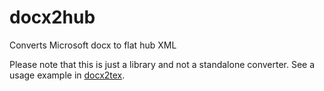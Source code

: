 # docx2hub
Converts Microsoft docx to flat hub XML

Please note that this is just a library and not a standalone converter. See a usage example in [docx2tex](https://github.com/transpect/docx2tex).
